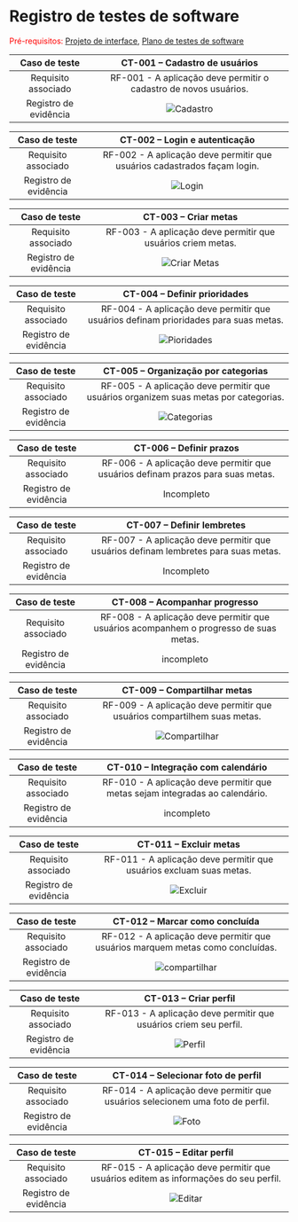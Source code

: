 # Registro de testes de software

<span style="color:red">Pré-requisitos: <a href="04-Projeto-interface.md"> Projeto de interface</a></span>, <a href="07-Plano-testes-software.md"> Plano de testes de software</a>

| **Caso de teste** 	| **CT-001 – Cadastro de usuários** 	|
|:---:	|:---:	|
| Requisito associado | RF-001 - A aplicação deve permitir o cadastro de novos usuários. |
| Registro de evidência | ![Cadastro](images/testes/cadastro.png) |

| **Caso de teste** 	| **CT-002 – Login e autenticação** 	|
|:---:	|:---:	|
| Requisito associado | RF-002 - A aplicação deve permitir que usuários cadastrados façam login. |
| Registro de evidência | ![Login](images/testes/login.png) |

| **Caso de teste** 	| **CT-003 – Criar metas** 	|
|:---:	|:---:	|
| Requisito associado | RF-003 - A aplicação deve permitir que usuários criem metas. |
| Registro de evidência | ![Criar Metas](images/testes/metas.png) |

| **Caso de teste** 	| **CT-004 – Definir prioridades** 	|
|:---:	|:---:	|
| Requisito associado | RF-004 - A aplicação deve permitir que usuários definam prioridades para suas metas. |
| Registro de evidência | ![Pioridades](images/testes/metas.png) |

| **Caso de teste** 	| **CT-005 – Organização por categorias** 	|
|:---:	|:---:	|
| Requisito associado | RF-005 - A aplicação deve permitir que usuários organizem suas metas por categorias. |
| Registro de evidência | ![Categorias](images/testes/metas.png) |

| **Caso de teste** 	| **CT-006 – Definir prazos** 	|
|:---:	|:---:	|
| Requisito associado | RF-006 - A aplicação deve permitir que usuários definam prazos para suas metas. |
| Registro de evidência | Incompleto |

| **Caso de teste** 	| **CT-007 – Definir lembretes** 	|
|:---:	|:---:	|
| Requisito associado | RF-007 - A aplicação deve permitir que usuários definam lembretes para suas metas. |
| Registro de evidência | Incompleto |

| **Caso de teste** 	| **CT-008 – Acompanhar progresso** 	|
|:---:	|:---:	|
| Requisito associado | RF-008 - A aplicação deve permitir que usuários acompanhem o progresso de suas metas. |
| Registro de evidência | incompleto |

| **Caso de teste** 	| **CT-009 – Compartilhar metas** 	|
|:---:	|:---:	|
| Requisito associado | RF-009 - A aplicação deve permitir que usuários compartilhem suas metas. |
| Registro de evidência | ![Compartilhar](images/testes/compartilhar-meta.png) |

| **Caso de teste** 	| **CT-010 – Integração com calendário** 	|
|:---:	|:---:	|
| Requisito associado | RF-010 - A aplicação deve permitir que metas sejam integradas ao calendário. |
| Registro de evidência | incompleto |

| **Caso de teste** 	| **CT-011 – Excluir metas** 	|
|:---:	|:---:	|
| Requisito associado | RF-011 - A aplicação deve permitir que usuários excluam suas metas. |
| Registro de evidência | ![Excluir](images/testes/excluir-metas.png) |

| **Caso de teste** 	| **CT-012 – Marcar como concluída** 	|
|:---:	|:---:	|
| Requisito associado | RF-012 - A aplicação deve permitir que usuários marquem metas como concluídas. |
| Registro de evidência | ![compartilhar](images/testes/concluir-meta.png) |

| **Caso de teste** 	| **CT-013 – Criar perfil** 	|
|:---:	|:---:	|
| Requisito associado | RF-013 - A aplicação deve permitir que usuários criem seu perfil. |
| Registro de evidência | ![Perfil](images/testes/perfil.png) |

| **Caso de teste** 	| **CT-014 – Selecionar foto de perfil** 	|
|:---:	|:---:	|
| Requisito associado | RF-014 - A aplicação deve permitir que usuários selecionem uma foto de perfil. |
| Registro de evidência | ![Foto](images/testes/perfil.png) |

| **Caso de teste** 	| **CT-015 – Editar perfil** 	|
|:---:	|:---:	|
| Requisito associado | RF-015 - A aplicação deve permitir que usuários editem as informações do seu perfil. |
| Registro de evidência | ![Editar](images/testes/editar-perfil.png) |
